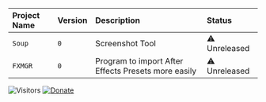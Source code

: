 | Project Name | Version     | Description                | Status |
| :----------- | :---------- | :------------------------- | :----- |
| `Soup` | `0` | Screenshot Tool | ⚠️ Unreleased |
| `FXMGR` | `0` | Program to import After Effects Presets more easily | ⚠️ Unreleased |


![Visitors](https://api.visitorbadge.io/api/combined?path=opiv&countColor=%23847eff)
[![Donate](https://img.shields.io/badge/Ko--fi-F16061?style=for-the-badge&logo=ko-fi&logoColor=white)](https://ko-fi.com/opivdev)
